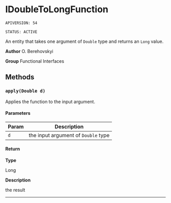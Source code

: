 # IDoubleToLongFunction

`APIVERSION: 54`

`STATUS: ACTIVE`

An entity that takes one argument of `Double` type and returns an `Long` value.


**Author** O. Berehovskyi


**Group** Functional Interfaces

## Methods
### `apply(Double d)`

Applies the function to the input argument.

#### Parameters
|Param|Description|
|---|---|
|`d`|the input argument of `Double` type|

#### Return

**Type**

Long

**Description**

the result

---
